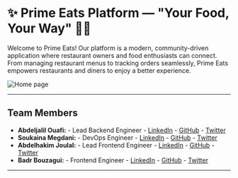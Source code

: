 # ✨ Prime Eats Platform — "Your Food, Your Way" 🍲✨


Welcome to Prime Eats! Our platform is a modern, community-driven application where restaurant owners and food enthusiasts can connect. From managing restaurant menus to tracking orders seamlessly, Prime Eats empowers restaurants and diners to enjoy a better experience.

![Home page](https://res.cloudinary.com/dqeyi8yx1/image/upload/v1737055726/Home_rypnwy.png)

---

## Team Members



- **Abdeljalil Ouafi:** - Lead Backend Engineer - [LinkedIn](https://www.linkedin.com/in/abdeljalil-ouafi-8036a7266/) - [GitHub](https://github.com/AbdeljalilOuafi) - [Twitter](https://x.com/KanekiK79498)
- **Soukaina Megdani:** - DevOps Engineer - [LinkedIn](https://www.linkedin.com/in/soukaina-el-megdani-1aab42289/) - [GitHub](https://github.com/Megdani20) - [Twitter](https://x.com/SoukainaMegdani)
- **Abdelhakim Joulal:** - Lead Frontend Engineer - [LinkedIn](https://www.linkedin.com/in/abdelhakim-joulal-16ba15109/) - [GitHub](https://github.com/smoxhakim) - [Twitter](https://x.com/smoxhakim101)
- **Badr Bouzagui:** - Frontend Engineer - [LinkedIn](https://www.linkedin.com/in/badr-bouzagui/) - [GitHub](https://www.github.com/bouzagui/) - [Twitter](https://x.com/BBouzagui)

---